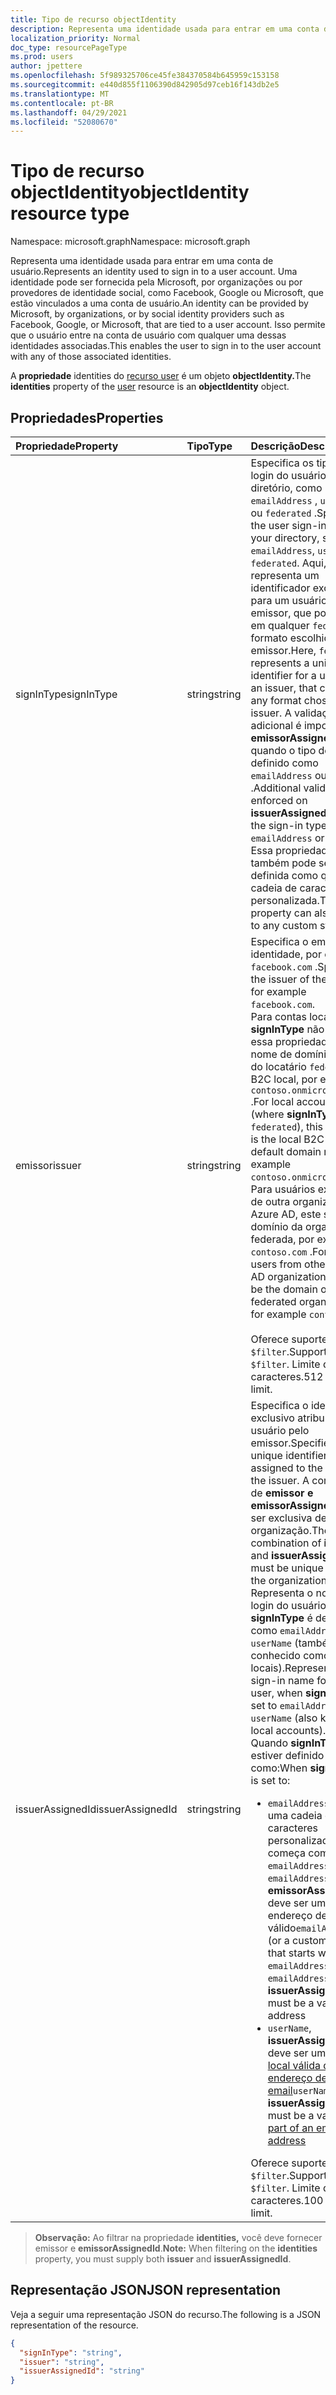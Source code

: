 ```yaml
---
title: Tipo de recurso objectIdentity
description: Representa uma identidade usada para entrar em uma conta de usuário.
localization_priority: Normal
doc_type: resourcePageType
ms.prod: users
author: jpettere
ms.openlocfilehash: 5f989325706ce45fe384370584b645959c153158
ms.sourcegitcommit: e440d855f1106390d842905d97ceb16f143db2e5
ms.translationtype: MT
ms.contentlocale: pt-BR
ms.lasthandoff: 04/29/2021
ms.locfileid: "52080670"
---
```

# <a name="objectidentity-resource-type"></a><span data-ttu-id="0b9de-103">Tipo de recurso objectIdentity</span><span class="sxs-lookup"><span data-stu-id="0b9de-103">objectIdentity resource type</span></span>

<span data-ttu-id="0b9de-104">Namespace: microsoft.graph</span><span class="sxs-lookup"><span data-stu-id="0b9de-104">Namespace: microsoft.graph</span></span>

<span data-ttu-id="0b9de-105">Representa uma identidade usada para entrar em uma conta de usuário.</span><span class="sxs-lookup"><span data-stu-id="0b9de-105">Represents an identity used to sign in to a user account.</span></span> <span data-ttu-id="0b9de-106">Uma identidade pode ser fornecida pela Microsoft, por organizações ou por provedores de identidade social, como Facebook, Google ou Microsoft, que estão vinculados a uma conta de usuário.</span><span class="sxs-lookup"><span data-stu-id="0b9de-106">An identity can be provided by Microsoft, by organizations, or by social identity providers such as Facebook, Google, or Microsoft, that are tied to a user account.</span></span> <span data-ttu-id="0b9de-107">Isso permite que o usuário entre na conta de usuário com qualquer uma dessas identidades associadas.</span><span class="sxs-lookup"><span data-stu-id="0b9de-107">This enables the user to sign in to the user account with any of those associated identities.</span></span>

<span data-ttu-id="0b9de-108">A **propriedade** identities do [recurso user](user.md) é um objeto **objectIdentity.**</span><span class="sxs-lookup"><span data-stu-id="0b9de-108">The **identities** property of the [user](user.md) resource is an **objectIdentity** object.</span></span>

## <a name="properties"></a><span data-ttu-id="0b9de-109">Propriedades</span><span class="sxs-lookup"><span data-stu-id="0b9de-109">Properties</span></span>

| <span data-ttu-id="0b9de-110">Propriedade</span><span class="sxs-lookup"><span data-stu-id="0b9de-110">Property</span></span>   | <span data-ttu-id="0b9de-111">Tipo</span><span class="sxs-lookup"><span data-stu-id="0b9de-111">Type</span></span> |<span data-ttu-id="0b9de-112">Descrição</span><span class="sxs-lookup"><span data-stu-id="0b9de-112">Description</span></span>|
|:---------------|:--------|:----------|
|<span data-ttu-id="0b9de-113">signInType</span><span class="sxs-lookup"><span data-stu-id="0b9de-113">signInType</span></span>|<span data-ttu-id="0b9de-114">string</span><span class="sxs-lookup"><span data-stu-id="0b9de-114">string</span></span>| <span data-ttu-id="0b9de-115">Especifica os tipos de login do usuário em seu diretório, como `emailAddress` , `userName` ou `federated` .</span><span class="sxs-lookup"><span data-stu-id="0b9de-115">Specifies the user sign-in types in your directory, such as `emailAddress`, `userName` or `federated`.</span></span> <span data-ttu-id="0b9de-116">Aqui, representa um identificador exclusivo para um usuário de um emissor, que pode estar em qualquer `federated` formato escolhido pelo emissor.</span><span class="sxs-lookup"><span data-stu-id="0b9de-116">Here, `federated` represents a unique identifier for a user from an issuer, that can be in any format chosen by the issuer.</span></span> <span data-ttu-id="0b9de-117">A validação adicional é imposta ao **emissorAssignedId** quando o tipo de login é definido como `emailAddress` ou `userName` .</span><span class="sxs-lookup"><span data-stu-id="0b9de-117">Additional validation is enforced on **issuerAssignedId** when the sign-in type is set to `emailAddress` or `userName`.</span></span> <span data-ttu-id="0b9de-118">Essa propriedade também pode ser definida como qualquer cadeia de caracteres personalizada.</span><span class="sxs-lookup"><span data-stu-id="0b9de-118">This property can also be set to any custom string.</span></span>|
|<span data-ttu-id="0b9de-119">emissor</span><span class="sxs-lookup"><span data-stu-id="0b9de-119">issuer</span></span>|<span data-ttu-id="0b9de-120">string</span><span class="sxs-lookup"><span data-stu-id="0b9de-120">string</span></span>|<span data-ttu-id="0b9de-121">Especifica o emissor da identidade, por exemplo `facebook.com` .</span><span class="sxs-lookup"><span data-stu-id="0b9de-121">Specifies the issuer of the identity, for example `facebook.com`.</span></span><br><span data-ttu-id="0b9de-122">Para contas locais (onde **signInType** não está ), essa propriedade é o nome de domínio padrão do locatário `federated` B2C local, por exemplo `contoso.onmicrosoft.com` .</span><span class="sxs-lookup"><span data-stu-id="0b9de-122">For local accounts (where **signInType** is not `federated`), this property is the local B2C tenant default domain name, for example `contoso.onmicrosoft.com`.</span></span><br><span data-ttu-id="0b9de-123">Para usuários externos de outra organização do Azure AD, este será o domínio da organização federada, por exemplo `contoso.com` .</span><span class="sxs-lookup"><span data-stu-id="0b9de-123">For external users from other Azure AD organization, this will be the domain of the federated organization, for example `contoso.com`.</span></span><br><br><span data-ttu-id="0b9de-124">Oferece suporte para `$filter`.</span><span class="sxs-lookup"><span data-stu-id="0b9de-124">Supports `$filter`.</span></span> <span data-ttu-id="0b9de-125">Limite de 512 caracteres.</span><span class="sxs-lookup"><span data-stu-id="0b9de-125">512 character limit.</span></span>|
|<span data-ttu-id="0b9de-126">issuerAssignedId</span><span class="sxs-lookup"><span data-stu-id="0b9de-126">issuerAssignedId</span></span>|<span data-ttu-id="0b9de-127">string</span><span class="sxs-lookup"><span data-stu-id="0b9de-127">string</span></span>|<span data-ttu-id="0b9de-128">Especifica o identificador exclusivo atribuído ao usuário pelo emissor.</span><span class="sxs-lookup"><span data-stu-id="0b9de-128">Specifies the unique identifier assigned to the user by the issuer.</span></span> <span data-ttu-id="0b9de-129">A combinação de **emissor e** **emissorAssignedId** deve ser exclusiva dentro da organização.</span><span class="sxs-lookup"><span data-stu-id="0b9de-129">The combination of **issuer** and **issuerAssignedId** must be unique within the organization.</span></span> <span data-ttu-id="0b9de-130">Representa o nome de login do usuário, quando **signInType** é definido como `emailAddress` ou `userName` (também conhecido como contas locais).</span><span class="sxs-lookup"><span data-stu-id="0b9de-130">Represents the sign-in name for the user, when **signInType** is set to `emailAddress` or `userName` (also known as local accounts).</span></span><br><span data-ttu-id="0b9de-131">Quando **signInType** estiver definido como:</span><span class="sxs-lookup"><span data-stu-id="0b9de-131">When **signInType** is set to:</span></span> <ul><li><span data-ttu-id="0b9de-132">`emailAddress`, (ou uma cadeia de caracteres personalizada que começa com `emailAddress` como `emailAddress1` ) **emissorAssignedId** deve ser um endereço de email válido</span><span class="sxs-lookup"><span data-stu-id="0b9de-132">`emailAddress`, (or a custom string that starts with `emailAddress` like `emailAddress1`) **issuerAssignedId** must be a valid email address</span></span></li><li><span data-ttu-id="0b9de-133">`userName`, **issuerAssignedId** deve ser uma [parte local válida de um endereço de email](https://tools.ietf.org/html/rfc3696#section-3)</span><span class="sxs-lookup"><span data-stu-id="0b9de-133">`userName`, **issuerAssignedId** must be a valid [local part of an email address](https://tools.ietf.org/html/rfc3696#section-3)</span></span></li></ul><span data-ttu-id="0b9de-134">Oferece suporte para `$filter`.</span><span class="sxs-lookup"><span data-stu-id="0b9de-134">Supports `$filter`.</span></span> <span data-ttu-id="0b9de-135">Limite de 100 caracteres.</span><span class="sxs-lookup"><span data-stu-id="0b9de-135">100 character limit.</span></span>|

><span data-ttu-id="0b9de-136">**Observação:** Ao filtrar na propriedade **identities,**  você deve fornecer emissor e **emissorAssignedId**.</span><span class="sxs-lookup"><span data-stu-id="0b9de-136">**Note:** When filtering on the **identities** property, you must supply both **issuer** and **issuerAssignedId**.</span></span>

## <a name="json-representation"></a><span data-ttu-id="0b9de-137">Representação JSON</span><span class="sxs-lookup"><span data-stu-id="0b9de-137">JSON representation</span></span>

<span data-ttu-id="0b9de-138">Veja a seguir uma representação JSON do recurso.</span><span class="sxs-lookup"><span data-stu-id="0b9de-138">The following is a JSON representation of the resource.</span></span>

<!-- {
  "blockType": "resource",
  "optionalProperties": [

  ],
  "@odata.type": "microsoft.graph.objectIdentity"
}-->

```json
{
  "signInType": "string",
  "issuer": "string",
  "issuerAssignedId": "string"
}
```

<!-- uuid: 8fcb5dbc-d5aa-4681-8e31-b001d5168d79
2015-10-25 14:57:30 UTC -->
<!--
{
  "type": "#page.annotation",
  "description": "objectIdentity resource",
  "keywords": "",
  "section": "documentation",
  "tocPath": "",
  "suppressions": []
}
-->

